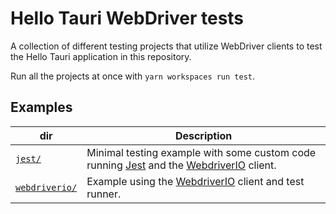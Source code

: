 # Hello Tauri WebDriver tests

A collection of different testing projects that utilize WebDriver clients to test the Hello Tauri
application in this repository.

Run all the projects at once with `yarn workspaces run test`.

## Examples
| dir | Description |
| --- | ----------- |
| [`jest/`](jest) | Minimal testing example with some custom code running [Jest] and the [WebdriverIO] client. |
| [`webdriverio/`](webdriverio) | Example using the [WebdriverIO] client and test runner. |


[Jest]: https://jestjs.io/
[WebdriverIO]: https://webdriver.io/
